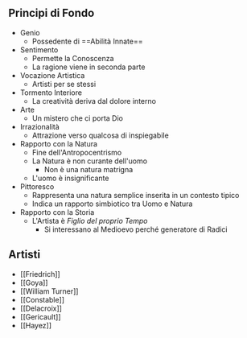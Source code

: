 ## Principi di Fondo
- Genio
	- Possedente di ==Abilità Innate==
- Sentimento
	- Permette la Conoscenza
	- La ragione viene in seconda parte
- Vocazione Artistica
	- Artisti per se stessi
- Tormento Interiore
	- La creatività deriva dal dolore interno
- Arte
	- Un mistero che ci porta Dio
- Irrazionalità
	- Attrazione verso qualcosa di inspiegabile
- Rapporto con la Natura
	- Fine dell'Antropocentrismo
	- La Natura è non curante dell'uomo
		- Non è una natura matrigna
	- L'uomo è insignificante
- Pittoresco
	- Rappresenta una natura semplice inserita in un contesto tipico
	- Indica un rapporto simbiotico tra Uomo e Natura
- Rapporto con la Storia
	- L'Artista è *Figlio del proprio Tempo*
		- Si interessano al Medioevo perché generatore di Radici

## Artisti
- [[Friedrich]]
- [[Goya]]
- [[William Turner]]
- [[Constable]]
- [[Delacroix]]
- [[Gericault]]
- [[Hayez]]